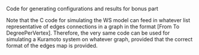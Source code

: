 Code for generating configurations and results for bonus part

Note that the C code for simulating the WS model can feed in whatever list representative of edges connections in a graph in the format [From  To  DegreePerVertex]. Therefore, the very same code can be used for simulating a Kuramoto system on whatever graph, provided that the correct format of the edges map is provided.

